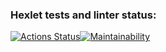 ### Hexlet tests and linter status:
[![Actions Status](https://github.com/garozaev/frontend-project-44/actions/workflows/hexlet-check.yml/badge.svg)](https://github.com/garozaev/frontend-project-44/actions)[![Maintainability](https://api.codeclimate.com/v1/badges/56e859a6be269e6db190/maintainability)](https://codeclimate.com/github/garozaev/frontend-project-44/maintainability)
